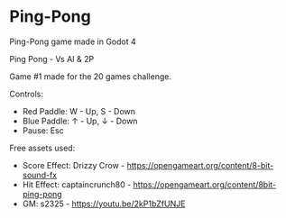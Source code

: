 # Ping-Pong
Ping-Pong game made in Godot 4

Ping Pong - Vs AI & 2P

Game #1 made for the 20 games challenge.

Controls:
-  Red Paddle: W - Up, S - Down
-  Blue Paddle: ↑ - Up,  ↓ - Down
-  Pause: Esc

Free assets used:
-  Score Effect: Drizzy Crow - https://opengameart.org/content/8-bit-sound-fx
-  Hit Effect: captaincrunch80 - https://opengameart.org/content/8bit-ping-pong
-   GM: s2325 - https://youtu.be/2kP1bZfUNJE
